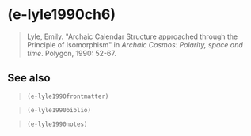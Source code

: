 # (e-lyle1990ch6)
> Lyle, Emily. "Archaic Calendar Structure approached through the Principle of Isomorphism" in *Archaic Cosmos: Polarity, space and time*. Polygon, 1990: 52-67.
## See also
> `(e-lyle1990frontmatter)`

> `(e-lyle1990biblio)`

> `(e-lyle1990notes)`